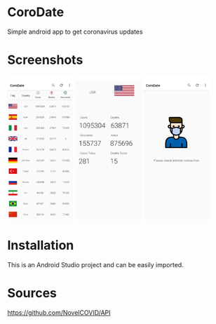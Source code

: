 # CoroDate
Simple android app to get coronavirus updates

# Screenshots
<img src="screenshots/1.jpg" width="30%">  <img src="screenshots/2.jpg" width="30%">  <img src="screenshots/3.jpg" width="30%">

# Installation
This is an Android Studio project and can be easily imported.

# Sources
https://github.com/NovelCOVID/API
